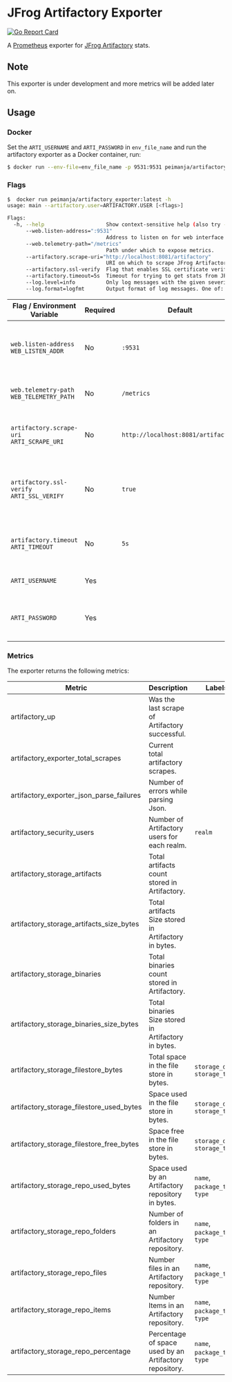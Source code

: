# JFrog Artifactory Exporter 

[![Go Report Card](https://goreportcard.com/badge/github.com/peimanja/artifactory_exporter)](https://goreportcard.com/report/github.com/peimanja/artifactory_exporter)

A [Prometheus](https://prometheus.io) exporter for [JFrog Artifactory](https://jfrog.com/artifactory) stats. 


## Note
This exporter is under development and more metrics will be added later on.


## Usage

### Docker

Set the `ARTI_USERNAME` and `ARTI_PASSWORD` in `env_file_name` and run the artifactory exporter as a Docker container, run:

```bash
$ docker run --env-file=env_file_name -p 9531:9531 peimanja/artifactory_exporter:latest <flags>
```

### Flags

```bash
$  docker run peimanja/artifactory_exporter:latest -h
usage: main --artifactory.user=ARTIFACTORY.USER [<flags>]

Flags:
  -h, --help                    Show context-sensitive help (also try --help-long and --help-man).
      --web.listen-address=":9531"
                                Address to listen on for web interface and telemetry.
      --web.telemetry-path="/metrics"
                                Path under which to expose metrics.
      --artifactory.scrape-uri="http://localhost:8081/artifactory"
                                URI on which to scrape JFrog Artifactory.
      --artifactory.ssl-verify  Flag that enables SSL certificate verification for the scrape URI
      --artifactory.timeout=5s  Timeout for trying to get stats from JFrog Artifactory.
      --log.level=info          Only log messages with the given severity or above. One of: [debug, info, warn, error]
      --log.format=logfmt       Output format of log messages. One of: [logfmt, json]
```

| Flag / Environment Variable | Required | Default | Description |
| --------------------------- | -------- | ------- | ----------- |
| `web.listen-address`<br/>`WEB_LISTEN_ADDR` | No | `:9531`| Address to listen on for web interface and telemetry. |
| `web.telemetry-path`<br/>`WEB_TELEMETRY_PATH` | No | `/metrics` | Path under which to expose metrics. |
| `artifactory.scrape-uri`<br/>`ARTI_SCRAPE_URI` | No | `http://localhost:8081/artifactory` | URI on which to scrape JFrog Artifactory. |
| `artifactory.ssl-verify`<br/>`ARTI_SSL_VERIFY` | No | `true` | Flag that enables SSL certificate verification for the scrape URI. |
| `artifactory.timeout`<br/>`ARTI_TIMEOUT` | No | `5s` | Timeout for trying to get stats from JFrog Artifactory. |
| `ARTI_USERNAME` | Yes | | User to access Artifactory |
| `ARTI_PASSWORD` | Yes | | Password of the user accessing the Artifactory |

### Metrics

The exporter returns the following metrics:

| Metric | Description | Labels |
| ------ | ----------- | ------ |
| artifactory_up | Was the last scrape of Artifactory successful. |  |
| artifactory_exporter_total_scrapes | Current total artifactory scrapes. |  |
| artifactory_exporter_json_parse_failures |Number of errors while parsing Json. |  |
| artifactory_security_users | Number of Artifactory users for each realm. | `realm` |
| artifactory_storage_artifacts | Total artifacts count stored in Artifactory. |  |
| artifactory_storage_artifacts_size_bytes | Total artifacts Size stored in Artifactory in bytes. |  |
| artifactory_storage_binaries | Total binaries count stored in Artifactory. |  |
| artifactory_storage_binaries_size_bytes | Total binaries Size stored in Artifactory in bytes. |  |
| artifactory_storage_filestore_bytes | Total space in the file store in bytes. | `storage_dir`, `storage_type` |
| artifactory_storage_filestore_used_bytes | Space used in the file store in bytes. | `storage_dir`, `storage_type` |
| artifactory_storage_filestore_free_bytes | Space free in the file store in bytes. | `storage_dir`, `storage_type` |
| artifactory_storage_repo_used_bytes | Space used by an Artifactory repository in bytes. | `name`, `package_type`, `type` |
| artifactory_storage_repo_folders | Number of folders in an Artifactory repository. | `name`, `package_type`, `type` |
| artifactory_storage_repo_files | Number files in an Artifactory repository. | `name`, `package_type`, `type` |
| artifactory_storage_repo_items | Number Items in an Artifactory repository. | `name`, `package_type`, `type` |
| artifactory_storage_repo_percentage | Percentage of space used by an Artifactory repository. | `name`, `package_type`, `type` |
